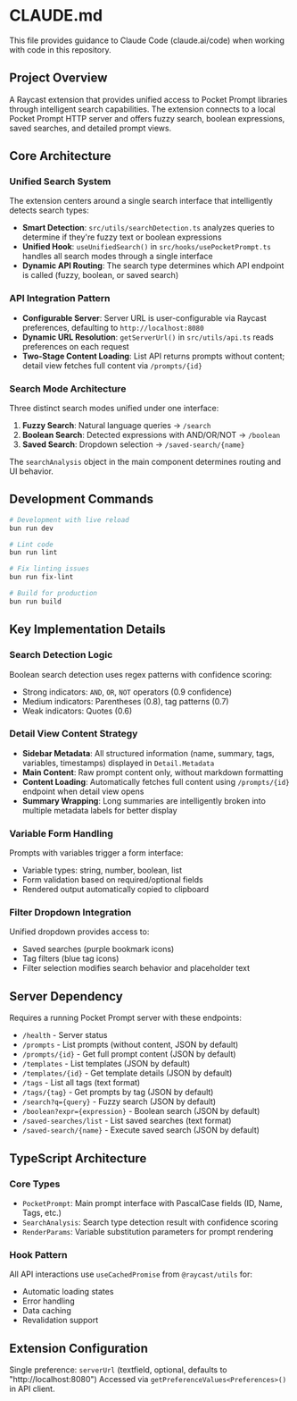 # CLAUDE.md

This file provides guidance to Claude Code (claude.ai/code) when working with code in this repository.

## Project Overview

A Raycast extension that provides unified access to Pocket Prompt libraries through intelligent search capabilities. The extension connects to a local Pocket Prompt HTTP server and offers fuzzy search, boolean expressions, saved searches, and detailed prompt views.

## Core Architecture

### Unified Search System
The extension centers around a single search interface that intelligently detects search types:
- **Smart Detection**: `src/utils/searchDetection.ts` analyzes queries to determine if they're fuzzy text or boolean expressions
- **Unified Hook**: `useUnifiedSearch()` in `src/hooks/usePocketPrompt.ts` handles all search modes through a single interface
- **Dynamic API Routing**: The search type determines which API endpoint is called (fuzzy, boolean, or saved search)

### API Integration Pattern
- **Configurable Server**: Server URL is user-configurable via Raycast preferences, defaulting to `http://localhost:8080`
- **Dynamic URL Resolution**: `getServerUrl()` in `src/utils/api.ts` reads preferences on each request
- **Two-Stage Content Loading**: List API returns prompts without content; detail view fetches full content via `/prompts/{id}`

### Search Mode Architecture
Three distinct search modes unified under one interface:
1. **Fuzzy Search**: Natural language queries → `/search`
2. **Boolean Search**: Detected expressions with AND/OR/NOT → `/boolean`  
3. **Saved Search**: Dropdown selection → `/saved-search/{name}`

The `searchAnalysis` object in the main component determines routing and UI behavior.

## Development Commands

```bash
# Development with live reload
bun run dev

# Lint code
bun run lint

# Fix linting issues
bun run fix-lint

# Build for production
bun run build
```

## Key Implementation Details

### Search Detection Logic
Boolean search detection uses regex patterns with confidence scoring:
- Strong indicators: `AND`, `OR`, `NOT` operators (0.9 confidence)
- Medium indicators: Parentheses (0.8), tag patterns (0.7)
- Weak indicators: Quotes (0.6)

### Detail View Content Strategy
- **Sidebar Metadata**: All structured information (name, summary, tags, variables, timestamps) displayed in `Detail.Metadata`
- **Main Content**: Raw prompt content only, without markdown formatting
- **Content Loading**: Automatically fetches full content using `/prompts/{id}` endpoint when detail view opens
- **Summary Wrapping**: Long summaries are intelligently broken into multiple metadata labels for better display

### Variable Form Handling
Prompts with variables trigger a form interface:
- Variable types: string, number, boolean, list
- Form validation based on required/optional fields
- Rendered output automatically copied to clipboard

### Filter Dropdown Integration  
Unified dropdown provides access to:
- Saved searches (purple bookmark icons)
- Tag filters (blue tag icons)
- Filter selection modifies search behavior and placeholder text

## Server Dependency

Requires a running Pocket Prompt server with these endpoints:
- `/health` - Server status
- `/prompts` - List prompts (without content, JSON by default)
- `/prompts/{id}` - Get full prompt content (JSON by default)
- `/templates` - List templates (JSON by default)
- `/templates/{id}` - Get template details (JSON by default)
- `/tags` - List all tags (text format)
- `/tags/{tag}` - Get prompts by tag (JSON by default)
- `/search?q={query}` - Fuzzy search (JSON by default)
- `/boolean?expr={expression}` - Boolean search (JSON by default)
- `/saved-searches/list` - List saved searches (text format)
- `/saved-search/{name}` - Execute saved search (JSON by default)

## TypeScript Architecture

### Core Types
- `PocketPrompt`: Main prompt interface with PascalCase fields (ID, Name, Tags, etc.)
- `SearchAnalysis`: Search type detection result with confidence scoring
- `RenderParams`: Variable substitution parameters for prompt rendering

### Hook Pattern
All API interactions use `useCachedPromise` from `@raycast/utils` for:
- Automatic loading states
- Error handling
- Data caching
- Revalidation support

## Extension Configuration

Single preference: `serverUrl` (textfield, optional, defaults to "http://localhost:8080")
Accessed via `getPreferenceValues<Preferences>()` in API client.